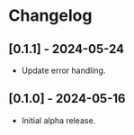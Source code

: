 # Changelog

## [0.1.1] - 2024-05-24

- Update error handling.

## [0.1.0] - 2024-05-16

- Initial alpha release.
